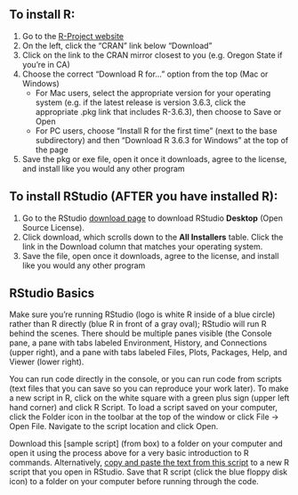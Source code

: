 

## To install R:
1.	Go to the [R-Project website](https://www.r-project.org/)
2.	On the left, click the “CRAN” link below “Download”
3.	Click on the link to the CRAN mirror closest to you (e.g. Oregon State if you’re in CA)
4.	Choose the correct “Download R for…” option from the top (Mac or Windows)
    * For Mac users, select the appropriate version for your operating system (e.g. if the latest release is version 3.6.3, click the appropriate .pkg link that includes R-3.6.3), then choose to Save or Open
    *	For PC users, choose “Install R for the first time” (next to the base subdirectory) and then “Download R 3.6.3 for Windows” at the top of the page
5.	Save the pkg or exe file, open it once it downloads, agree to the license, and install like you would any other program

## To install RStudio (AFTER you have installed R):
1.	Go to the RStudio [download page](https://www.rstudio.com/products/rstudio/download/) to download RStudio **Desktop** (Open Source License). 
2.	Click download, which scrolls down to the **All Installers** table. Click the link in the Download column that matches your operating system.
3.	Save the file, open once it downloads, agree to the license, and install like you would any other program

## RStudio Basics
Make sure you’re running RStudio (logo is white R inside of a blue circle) rather than R directly (blue R in front of a gray oval); RStudio will run R behind the scenes. There should be multiple panes visible (the Console pane, a pane with tabs labeled Environment, History, and Connections (upper right), and a pane with tabs labeled Files, Plots, Packages, Help, and Viewer (lower right). 

You can run code directly in the console, or you can run code from scripts (text files that you can save so you can reproduce your work later). To make a new script in R, click on the white square with a green plus sign (upper left hand corner) and click R Script. To load a script saved on your computer, click the Folder icon in the toolbar at the top of the window or click File -> Open File. Navigate to the script location and click Open. 

Download this [sample script] (from box) to a folder on your computer and open it using the process above for a very basic introduction to R commands. Alternatively, [copy and paste the text from this script](https://github.com/ldnagel/spatial-r-for-gis-users/blob/a3e0ecea3a0826a1ecf3d3fe69cfef55b9d56f95/scripts/r-basics-code.R) to a new R script that you open in RStudio. Save that R script (click the blue floppy disk icon) to a folder on your computer before running through the code.
